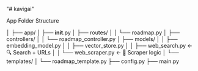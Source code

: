 "# kavigai" 

App Folder Structure 

│
├── app/
│   ├── __init__.py
│   ├── routes/
│   │   └── roadmap.py
│   ├── controllers/
│   │   └── roadmap_controller.py
│   ├── models/
│   │   ├── embedding_model.py
│   │   ├── vector_store.py
│   │   ├── web_search.py         ← 🔍 Search + URLs
│   │   └── web_scraper.py        ← 🧹 Scraper logic
│   └── templates/
│       └── roadmap_template.py
├── config.py
├── main.py

